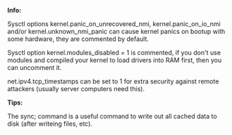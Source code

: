 **Info:**

Sysctl options kernel.panic_on_unrecovered_nmi, kernel.panic_on_io_nmi and/or kernel.unknown_nmi_panic can cause kernel panics on bootup with some hardware, they are commented by default.

Sysctl option kernel.modules_disabled = 1 is commented, if you don't use modules and compiled your kernel to load drivers into RAM first, then you can uncomment it.

net.ipv4.tcp_timestamps can be set to 1 for extra security against remote attackers (usually server computers need this).

**Tips:**

The sync; command is a useful command to write out all cached data to disk (after writeing files, etc).
